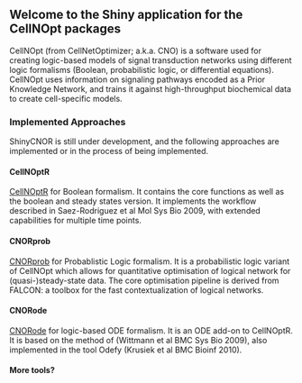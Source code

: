 ## Welcome to the Shiny application for the CellNOpt packages
CellNOpt (from CellNetOptimizer; a.k.a. CNO) is a software used for creating logic-based models of signal transduction networks using different logic formalisms (Boolean, probabilistic logic, or differential equations). CellNOpt uses information on signaling pathways encoded as a Prior Knowledge Network, and trains it against high-throughput biochemical data to create cell-specific models.

### Implemented Approaches
ShinyCNOR is still under development, and the following approaches are implemented or in the process of being implemented.

#### CellNOptR
<a href="https://saezlab.github.io/CellNOptR/" target="_blank">CellNOptR</a> for Boolean formalism. It contains the core functions as well as the boolean and steady states version. It implements the workflow described in Saez-Rodriguez et al Mol Sys Bio 2009, with extended capabilities for multiple time points.

#### CNORprob
<a href="https://saezlab.github.io/CNORprob/" target="_blank">CNORprob</a> for Probablistic Logic formalism. It is a probabilistic logic variant of CellNOpt which allows for quantitative optimisation of logical network for (quasi-)steady-state data. The core optimisation pipeline is derived from FALCON: a toolbox for the fast contextualization of logical networks.

#### CNORode
<a href="https://saezlab.github.io/CNORode/" target="_blank">CNORode</a> for logic-based ODE formalism. It is an ODE add-on to CellNOptR. It is based on the method of (Wittmann et al BMC Sys Bio 2009), also implemented in the tool Odefy (Krusiek et al BMC Bioinf 2010).



#### More tools?
